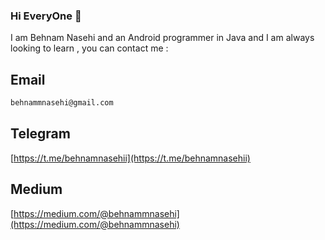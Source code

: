 ### Hi EveryOne 👋

I am Behnam Nasehi and an Android programmer in Java and I am always looking to learn , you can contact me  :

## Email

```bash
behnammnasehi@gmail.com
```
## Telegram

[https://t.me/behnamnasehii](https://t.me/behnamnasehii)

## Medium

[https://medium.com/@behnammnasehi](https://medium.com/@behnammnasehi)

